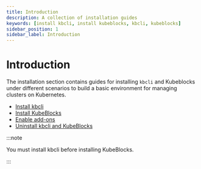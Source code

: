 ```yaml
---
title: Introduction
description: A collection of installation guides
keywords: [install kbcli, install kubeblocks, kbcli, kubeblocks]
sidebar_position: 1
sidebar_label: Introduction
---
```


# Introduction

The installation section contains guides for installing `kbcli` and Kubeblocks under different scenarios to build a basic environment for managing clusters on Kubernetes.

* [Install kbcli](./install-kbcli.md)
* [Install KubeBlocks](./install-kubeblocks.md)
* [Enable add-ons](./enable-addons.md)
* [Uninstall kbcli and KubeBlocks](./uninstall-kbcli-and-kubeblocks.md)


:::note

You must install kbcli before installing KubeBlocks.

:::
